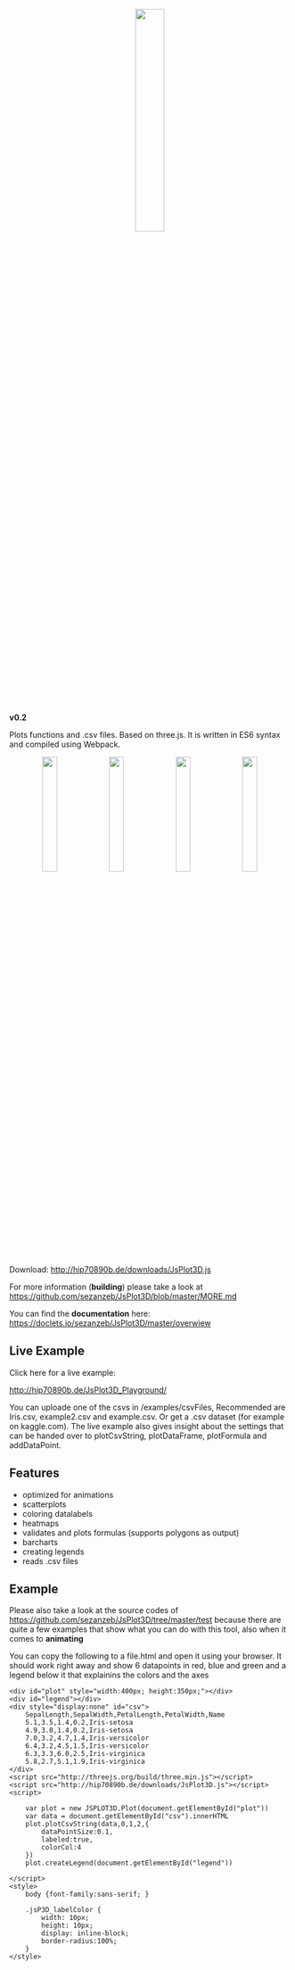 <p align="center"><img width="32%" src="https://raw.githubusercontent.com/sezanzeb/JsPlot3D/master/images/title.png"/></p>

**v0.2**

Plots functions and .csv files. Based on three.js. It is written in ES6 syntax and compiled using Webpack.

<p align="center">
    <img width="23%" src="https://raw.githubusercontent.com/sezanzeb/JsPlot3D/master/images/scatterplot.png">
    <img width="23%" src="https://raw.githubusercontent.com/sezanzeb/JsPlot3D/master/images/barchart.png">
    <img width="23%" src="https://raw.githubusercontent.com/sezanzeb/JsPlot3D/master/images/lineplot.png">
    <img width="23%" src="https://raw.githubusercontent.com/sezanzeb/JsPlot3D/master/images/2Dheat.png">
</p>

Download: http://hip70890b.de/downloads/JsPlot3D.js

For more information (**building**) please take a look at https://github.com/sezanzeb/JsPlot3D/blob/master/MORE.md

You can find the **documentation** here: https://doclets.io/sezanzeb/JsPlot3D/master/overwiew


## Live Example

Click here for a live example:

http://hip70890b.de/JsPlot3D_Playground/

You can uploade one of the csvs in /examples/csvFiles, Recommended are Iris.csv, example2.csv and example.csv. Or get a .csv dataset (for example on kaggle.com). The live example also gives insight about the settings that can be handed over to plotCsvString, plotDataFrame, plotFormula and addDataPoint.


## Features

- optimized for animations
- scatterplots
- coloring datalabels
- heatmaps
- validates and plots formulas (supports polygons as output)
- barcharts
- creating legends
- reads .csv files


## Example

Please also take a look at the source codes of https://github.com/sezanzeb/JsPlot3D/tree/master/test because there are quite a few examples that show what you can do with this tool, also when it comes to **animating**

You can copy the following to a file.html and open it using your browser. It should work right away and show 6 datapoints in red, blue and green and a legend below it that explainins the colors and the axes

    <div id="plot" style="width:400px; height:350px;"></div>
    <div id="legend"></div>
    <div style="display:none" id="csv">
        SepalLength,SepalWidth,PetalLength,PetalWidth,Name
        5.1,3.5,1.4,0.2,Iris-setosa
        4.9,3.0,1.4,0.2,Iris-setosa
        7.0,3.2,4.7,1.4,Iris-versicolor
        6.4,3.2,4.5,1.5,Iris-versicolor
        6.3,3.3,6.0,2.5,Iris-virginica
        5.8,2.7,5.1,1.9,Iris-virginica
    </div>
    <script src="http://threejs.org/build/three.min.js"></script>
    <script src="http://hip70890b.de/downloads/JsPlot3D.js"></script>
    <script>

        var plot = new JSPLOT3D.Plot(document.getElementById("plot"))
        var data = document.getElementById("csv").innerHTML
        plot.plotCsvString(data,0,1,2,{
            dataPointSize:0.1,
            labeled:true,
            colorCol:4
        })
        plot.createLegend(document.getElementById("legend"))
        
    </script>
    <style>
        body {font-family:sans-serif; }

        .jsP3D_labelColor {
            width: 10px;
            height: 10px;
            display: inline-block;
            border-radius:100%;
        }
    </style>
